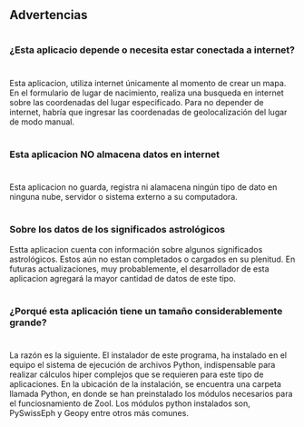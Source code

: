#
## Advertencias
#
### ¿Esta aplicacio depende o necesita estar conectada a internet?
#
Esta aplicacion, utiliza internet únicamente al momento de crear un mapa. En el formulario de lugar de nacimiento, realiza una busqueda en internet sobre las coordenadas del lugar especificado. Para no depender de internet, habría que ingresar las coordenadas de geolocalización del lugar de modo manual.
#
### Esta aplicacion NO almacena datos en internet
#
Esta aplicacion no guarda, registra ni alamacena ningún tipo de dato en ninguna nube, servidor o sistema externo a su computadora.
#
### Sobre los datos de los significados astrológicos
Estta aplicacion cuenta con información sobre algunos significados astrológicos. Estos aún no estan completados o cargados en su plenitud. En futuras actualizaciones, muy probablemente, el desarrollador de esta aplicacion agregará la mayor cantidad de datos de este tipo.
#
### ¿Porqué esta aplicación tiene un tamaño considerablemente grande?
#
La razón es la siguiente. El instalador de este programa, ha instalado en el equipo el sistema de ejecución de archivos Python, indispensable para realizar cálculos hiper complejos que se requieren para este tipo de aplicaciones. En la ubicación de la instalación, se encuentra una carpeta llamada Python, en donde se han preinstalado los módulos necesarios para el funciosnamiento de Zool. Los módulos python instalados son, PySwissEph y Geopy entre otros más comunes.
#
